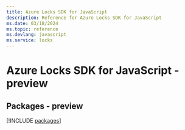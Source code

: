 ```yaml
---
title: Azure Locks SDK for JavaScript
description: Reference for Azure Locks SDK for JavaScript
ms.date: 03/18/2024
ms.topic: reference
ms.devlang: javascript
ms.service: locks
---
```

# Azure Locks SDK for JavaScript - preview
## Packages - preview
[!INCLUDE [packages](locks-index.md)]